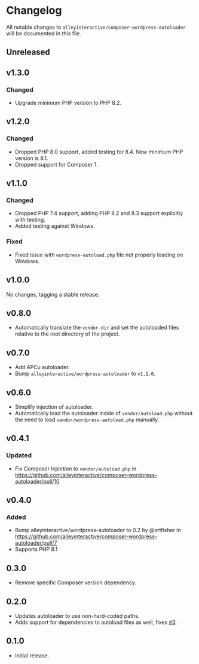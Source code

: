 # Changelog

All notable changes to `alleyinteractive/composer-wordpress-autoloader` will be
documented in this file.

## Unreleased

## v1.3.0

### Changed

- Upgrade minimum PHP version to PHP 8.2.

## v1.2.0

### Changed

- Dropped PHP 8.0 support, added testing for 8.4. New minimum PHP version is 8.1.
- Dropped support for Composer 1.

## v1.1.0

### Changed

- Dropped PHP 7.4 support, adding PHP 8.2 and 8.3 support explicitly with testing.
- Added testing against Windows.

### Fixed

- Fixed issue with `wordpress-autoload.php` file not properly loading on Windows.

## v1.0.0

No changes, tagging a stable release.

## v0.8.0

- Automatically translate the `vendor-dir` and set the autoloaded files relative to the root directory of the project.

## v0.7.0

- Add APCu autoloader.
- Bump `alleyinteractive/wordpress-autoloader` to `v1.1.0`.

## v0.6.0

- Simplify injection of autoloader.
- Automatically load the autoloader inside of `vendor/autoload.php` without the
  need to load `vendor/wordpress-autoload.php` manually.

## v0.4.1

### Updated

* Fix Composer Injection to `vendor/autoload.php` in https://github.com/alleyinteractive/composer-wordpress-autoloader/pull/10

## v0.4.0

### Added

- Bump alleyinteractive/wordpress-autoloader to 0.2 by @srtfisher in https://github.com/alleyinteractive/composer-wordpress-autoloader/pull/7
- Supports PHP 8.1

## 0.3.0

- Remove specific Composer version dependency.

## 0.2.0

- Updates autoloader to use non-hard-coded paths.
- Adds support for dependencies to autoload files as well, fixes [#3](https://github.com/alleyinteractive/composer-wordpress-autoloader/issues/3).

## 0.1.0

- Initial release.
